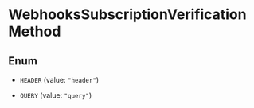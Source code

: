

# WebhooksSubscriptionVerificationMethod

## Enum


* `HEADER` (value: `"header"`)

* `QUERY` (value: `"query"`)



